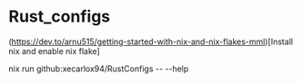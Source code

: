# Rust_configs



(https://dev.to/arnu515/getting-started-with-nix-and-nix-flakes-mml)[Install nix and enable nix flake]



nix run github:xecarlox94/RustConfigs -- --help

